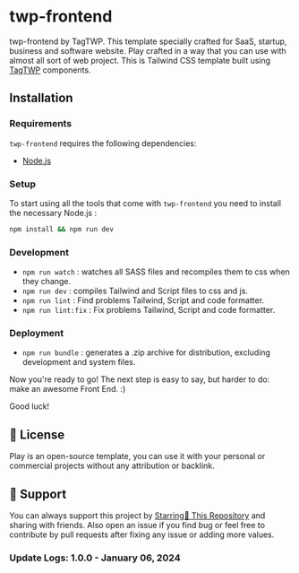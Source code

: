 # twp-frontend

twp-frontend by TagTWP. This template specially crafted for SaaS, startup, business and software website.
Play crafted in a way that you can use with almost all sort of web project. This is Tailwind CSS template built using [TagTWP](https://tagtwp.com/) components.

Installation
---------------

### Requirements

`twp-frontend` requires the following dependencies:

- [Node.js](https://nodejs.org/)

### Setup

To start using all the tools that come with `twp-frontend`  you need to install the necessary Node.js :

```sh
npm install && npm run dev
```

### Development

- `npm run watch` : watches all SASS files and recompiles them to css when they change.
- `npm run dev` : compiles Tailwind and Script files to css and js.
- `npm run lint` : Find problems Tailwind, Script and code formatter.
- `npm run lint:fix` : Fix problems Tailwind, Script and code formatter.

### Deployment

- `npm run bundle` : generates a .zip archive for distribution, excluding development and system files.

Now you're ready to go! The next step is easy to say, but harder to do: make an awesome Front End. :)

Good luck!

## 📃 License

Play is an open-source template, you can use it with your personal or commercial projects without any attribution or backlink.

## 💙 Support

You can always support this project by [Starring🌟 This Repository](https://github.com/tagtwp/twp-front.git)
and sharing with friends. Also open an issue if you find bug or feel free to contribute by pull requests after fixing any issue or adding more values.

### Update Logs: 1.0.0 - January 06, 2024
